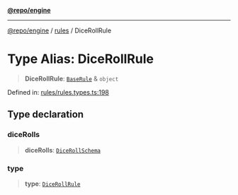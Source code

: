 [**@repo/engine**](../../README.md)

***

[@repo/engine](../../modules.md) / [rules](../README.md) / DiceRollRule

# Type Alias: DiceRollRule

> **DiceRollRule**: [`BaseRule`](BaseRule.md) & `object`

Defined in: [rules/rules.types.ts:198](https://github.com/alexqguo/drinking-board-game-v3/blob/c54738830b911cea80ee4f6fef46ab8be3a3f8a1/packages/engine/src/rules/rules.types.ts#L198)

## Type declaration

### diceRolls

> **diceRolls**: [`DiceRollSchema`](../interfaces/DiceRollSchema.md)

### type

> **type**: [`DiceRollRule`](../enumerations/RuleType.md#dicerollrule)
